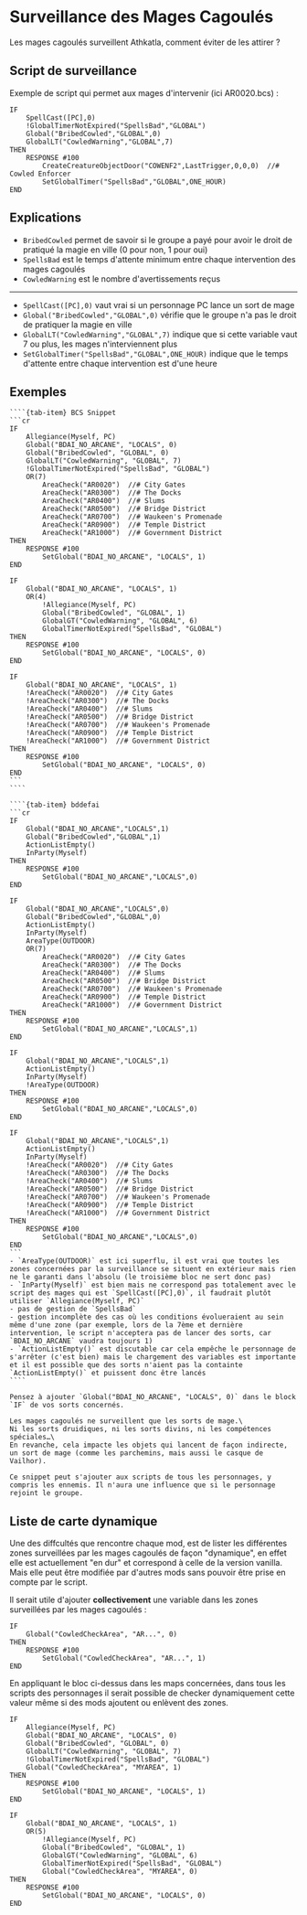# Surveillance des Mages Cagoulés

Les mages cagoulés surveillent Athkatla, comment éviter de les attirer ?



## Script de surveillance

Exemple de script qui permet aux mages d'intervenir (ici AR0020.bcs) :
```cr
IF
    SpellCast([PC],0)
    !GlobalTimerNotExpired("SpellsBad","GLOBAL")
    Global("BribedCowled","GLOBAL",0)
    GlobalLT("CowledWarning","GLOBAL",7)
THEN
    RESPONSE #100
        CreateCreatureObjectDoor("COWENF2",LastTrigger,0,0,0)  //# Cowled Enforcer
        SetGlobalTimer("SpellsBad","GLOBAL",ONE_HOUR)
END
```

## Explications

- `BribedCowled` permet de savoir si le groupe a payé pour avoir le droit de pratiqué la magie en ville (0 pour non, 1 pour oui)
- `SpellsBad` est le temps d'attente minimum entre chaque intervention des mages cagoulés
- `CowledWarning` est le nombre d'avertissements reçus

-----

- `SpellCast([PC],0)` vaut vrai si un personnage PC lance un sort de mage
- `Global("BribedCowled","GLOBAL",0)` vérifie que le groupe n'a pas le droit de pratiquer la magie en ville
- `GlobalLT("CowledWarning","GLOBAL",7)` indique que si cette variable vaut 7 ou plus, les mages n'interviennent plus
- `SetGlobalTimer("SpellsBad","GLOBAL",ONE_HOUR)` indique que le temps d'attente entre chaque intervention est d'une heure

## Exemples

`````{tab-set}
````{tab-item} BCS Snippet
```cr
IF
    Allegiance(Myself, PC)
    Global("BDAI_NO_ARCANE", "LOCALS", 0)
    Global("BribedCowled", "GLOBAL", 0)
    GlobalLT("CowledWarning", "GLOBAL", 7)
    !GlobalTimerNotExpired("SpellsBad", "GLOBAL")
    OR(7)
        AreaCheck("AR0020")  //# City Gates
        AreaCheck("AR0300")  //# The Docks
        AreaCheck("AR0400")  //# Slums
        AreaCheck("AR0500")  //# Bridge District
        AreaCheck("AR0700")  //# Waukeen's Promenade
        AreaCheck("AR0900")  //# Temple District
        AreaCheck("AR1000")  //# Government District
THEN
    RESPONSE #100
        SetGlobal("BDAI_NO_ARCANE", "LOCALS", 1)
END

IF
    Global("BDAI_NO_ARCANE", "LOCALS", 1)
    OR(4)
        !Allegiance(Myself, PC)
        Global("BribedCowled", "GLOBAL", 1)
        GlobalGT("CowledWarning", "GLOBAL", 6)
        GlobalTimerNotExpired("SpellsBad", "GLOBAL")
THEN
    RESPONSE #100
        SetGlobal("BDAI_NO_ARCANE", "LOCALS", 0)
END

IF
    Global("BDAI_NO_ARCANE", "LOCALS", 1)
    !AreaCheck("AR0020")  //# City Gates
    !AreaCheck("AR0300")  //# The Docks
    !AreaCheck("AR0400")  //# Slums
    !AreaCheck("AR0500")  //# Bridge District
    !AreaCheck("AR0700")  //# Waukeen's Promenade
    !AreaCheck("AR0900")  //# Temple District
    !AreaCheck("AR1000")  //# Government District
THEN
    RESPONSE #100
        SetGlobal("BDAI_NO_ARCANE", "LOCALS", 0)
END
```
````

````{tab-item} bddefai
```cr
IF
    Global("BDAI_NO_ARCANE","LOCALS",1)
    Global("BribedCowled","GLOBAL",1)
    ActionListEmpty()
    InParty(Myself)
THEN
    RESPONSE #100
        SetGlobal("BDAI_NO_ARCANE","LOCALS",0)
END

IF
    Global("BDAI_NO_ARCANE","LOCALS",0)
    Global("BribedCowled","GLOBAL",0)
    ActionListEmpty()
    InParty(Myself)
    AreaType(OUTDOOR)
    OR(7)
        AreaCheck("AR0020")  //# City Gates
        AreaCheck("AR0300")  //# The Docks
        AreaCheck("AR0400")  //# Slums
        AreaCheck("AR0500")  //# Bridge District
        AreaCheck("AR0700")  //# Waukeen's Promenade
        AreaCheck("AR0900")  //# Temple District
        AreaCheck("AR1000")  //# Government District
THEN
    RESPONSE #100
        SetGlobal("BDAI_NO_ARCANE","LOCALS",1)
END

IF
    Global("BDAI_NO_ARCANE","LOCALS",1)
    ActionListEmpty()
    InParty(Myself)
    !AreaType(OUTDOOR)
THEN
    RESPONSE #100
        SetGlobal("BDAI_NO_ARCANE","LOCALS",0)
END

IF
    Global("BDAI_NO_ARCANE","LOCALS",1)
    ActionListEmpty()
    InParty(Myself)
    !AreaCheck("AR0020")  //# City Gates
    !AreaCheck("AR0300")  //# The Docks
    !AreaCheck("AR0400")  //# Slums
    !AreaCheck("AR0500")  //# Bridge District
    !AreaCheck("AR0700")  //# Waukeen's Promenade
    !AreaCheck("AR0900")  //# Temple District
    !AreaCheck("AR1000")  //# Government District
THEN
    RESPONSE #100
        SetGlobal("BDAI_NO_ARCANE","LOCALS",0)
END
```
- `AreaType(OUTDOOR)` est ici superflu, il est vrai que toutes les zones concernées par la surveillance se situent en extérieur mais rien ne le garanti dans l'absolu (le troisième bloc ne sert donc pas)
- `InParty(Myself)` est bien mais ne correspond pas totalement avec le script des mages qui est `SpellCast([PC],0)`, il faudrait plutôt utiliser `Allegiance(Myself, PC)`
- pas de gestion de `SpellsBad`
- gestion incomplète des cas où les conditions évolueraient au sein même d'une zone (par exemple, lors de la 7ème et dernière intervention, le script n'acceptera pas de lancer des sorts, car `BDAI_NO_ARCANE` vaudra toujours 1)
- `ActionListEmpty()` est discutable car cela empêche le personnage de s'arrêter (c'est bien) mais le chargement des variables est importante et il est possible que des sorts n'aient pas la containte `ActionListEmpty()` et puissent donc être lancés
````
`````

```{note}
Pensez à ajouter `Global("BDAI_NO_ARCANE", "LOCALS", 0)` dans le block `IF` de vos sorts concernés.

Les mages cagoulés ne surveillent que les sorts de mage.\
Ni les sorts druidiques, ni les sorts divins, ni les compétences spéciales…\
En revanche, cela impacte les objets qui lancent de façon indirecte, un sort de mage (comme les parchemins, mais aussi le casque de Vailhor).
```

```{note}
Ce snippet peut s'ajouter aux scripts de tous les personnages, y compris les ennemis. Il n'aura une influence que si le personnage rejoint le groupe.
```

## Liste de carte dynamique

Une des diffcultés que rencontre chaque mod, est de lister les différentes zones surveillées par les mages cagoulés de façon "dynamique", en effet elle est actuellement "en dur" et correspond à celle de la version vanilla. Mais elle peut être modifiée par d'autres mods sans pouvoir être prise en compte par le script.

Il serait utile d'ajouter **collectivement** une variable dans les zones surveillées par les mages cagoulés :
```cr
IF
    Global("CowledCheckArea", "AR...", 0)
THEN
    RESPONSE #100
        SetGlobal("CowledCheckArea", "AR...", 1)
END
```




En appliquant le bloc ci-dessus dans les maps concernées, dans tous les scripts des personnages il serait possible de checker dynamiquement cette valeur même si des mods ajoutent ou enlèvent des zones.


```cr
IF
    Allegiance(Myself, PC)
    Global("BDAI_NO_ARCANE", "LOCALS", 0)
    Global("BribedCowled", "GLOBAL", 0)
    GlobalLT("CowledWarning", "GLOBAL", 7)
    !GlobalTimerNotExpired("SpellsBad", "GLOBAL")
    Global("CowledCheckArea", "MYAREA", 1)
THEN
    RESPONSE #100
        SetGlobal("BDAI_NO_ARCANE", "LOCALS", 1)
END

IF
    Global("BDAI_NO_ARCANE", "LOCALS", 1)
    OR(5)
        !Allegiance(Myself, PC)
        Global("BribedCowled", "GLOBAL", 1)
        GlobalGT("CowledWarning", "GLOBAL", 6)
        GlobalTimerNotExpired("SpellsBad", "GLOBAL")
        Global("CowledCheckArea", "MYAREA", 0)
THEN
    RESPONSE #100
        SetGlobal("BDAI_NO_ARCANE", "LOCALS", 0)
END
```
